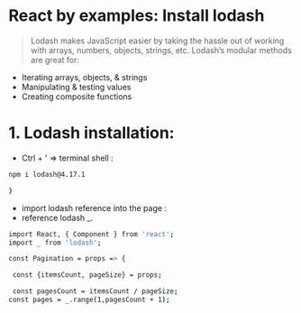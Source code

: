 # React by examples: Install lodash

>Lodash makes JavaScript easier by taking the hassle out of working with arrays, numbers, objects, strings, etc.
Lodash’s modular methods are great for:

- Iterating arrays, objects, & strings
- Manipulating & testing values
- Creating composite functions



# 1.  Lodash installation:

- Ctrl + ' => terminal shell : 


```sh
npm i lodash@4.17.1

}
``` 
- import lodash reference into the page :
- reference lodash _. 
 
```sh
import React, { Component } from 'react';
import _ from 'lodash';

const Pagination = props => {

 const {itemsCount, pageSize} = props;

 const pagesCount = itemsCount / pageSize;
const pages = _.range(1,pagesCount + 1);

```